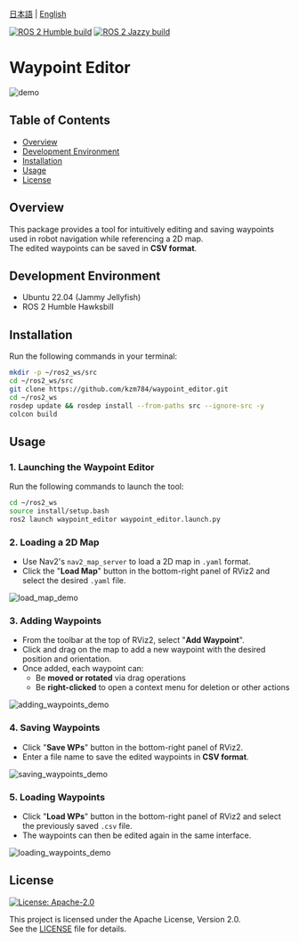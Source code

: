 [日本語](README.ja.md) | [English](README.md)

[![ROS 2 Humble build](https://github.com/kzm784/waypoint_editor/actions/workflows/humble.yml/badge.svg?branch=main&label=ROS%202%20Humble%20build)](https://github.com/kzm784/waypoint_editor/actions/workflows/humble.yml)
[![ROS 2 Jazzy build](https://github.com/kzm784/waypoint_editor/actions/workflows/jazzy.yml/badge.svg?branch=main&label=ROS%202%20Jazzy%20build)](https://github.com/kzm784/waypoint_editor/actions/workflows/jazzy.yml)


# Waypoint Editor

![demo](https://raw.github.com/wiki/kzm784/waypoint_editor/images/waypoint_editor_demo.gif)

## Table of Contents
- [Overview](#overview)
- [Development Environment](#development-environment)
- [Installation](#installation)
- [Usage](#usage)
- [License](#License)


## Overview
This package provides a tool for intuitively editing and saving waypoints used in robot navigation while referencing a 2D map.  
The edited waypoints can be saved in **CSV format**.


## Development Environment
- Ubuntu 22.04 (Jammy Jellyfish)
- ROS 2 Humble Hawksbill


## Installation
Run the following commands in your terminal:

```bash
mkdir -p ~/ros2_ws/src
cd ~/ros2_ws/src
git clone https://github.com/kzm784/waypoint_editor.git
cd ~/ros2_ws
rosdep update && rosdep install --from-paths src --ignore-src -y
colcon build
```

## Usage
### 1. Launching the Waypoint Editor  
Run the following commands to launch the tool:

```bash
cd ~/ros2_ws
source install/setup.bash
ros2 launch waypoint_editor waypoint_editor.launch.py
```

### 2. Loading a 2D Map  
- Use Nav2's `nav2_map_server` to load a 2D map in `.yaml` format.  
- Click the "**Load Map**" button in the bottom-right panel of RViz2 and select the desired `.yaml` file.

![load_map_demo](https://raw.github.com/wiki/kzm784/waypoint_editor/images/loading_2d_map_demo.gif)


### 3. Adding Waypoints  
- From the toolbar at the top of RViz2, select "**Add Waypoint**".  
- Click and drag on the map to add a new waypoint with the desired position and orientation.  
- Once added, each waypoint can:
  - Be **moved or rotated** via drag operations
  - Be **right-clicked** to open a context menu for deletion or other actions

![adding_waypoints_demo](https://raw.github.com/wiki/kzm784/waypoint_editor/images/Adding_waypoints_demo.gif)


### 4. Saving Waypoints  
- Click "**Save WPs**" button in the bottom-right panel of RViz2.  
- Enter a file name to save the edited waypoints in **CSV format**.

![saving_waypoints_demo](https://raw.github.com/wiki/kzm784/waypoint_editor/images/saving_waypoints.gif)


### 5. Loading Waypoints  
- Click "**Load WPs**" button in the bottom-right panel of RViz2 and select the previously saved `.csv` file.  
- The waypoints can then be edited again in the same interface.

![loading_waypoints_demo](https://raw.github.com/wiki/kzm784/waypoint_editor/images/loading_waypoints.gif)


## License
[![License: Apache-2.0](https://img.shields.io/badge/License-Apache%202.0-blue.svg)](LICENSE)

This project is licensed under the Apache License, Version 2.0.  
See the [LICENSE](LICENSE) file for details.
